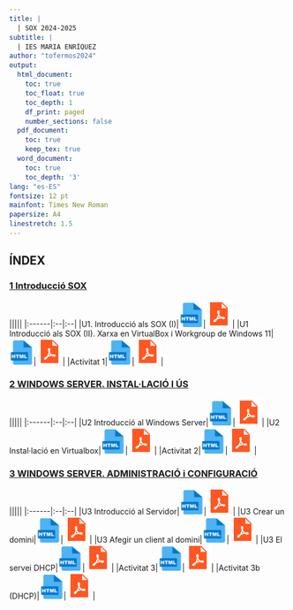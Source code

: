 ```yaml
---
title: |
  | SOX 2024-2025
subtitle: |
  | IES MARIA ENRÍQUEZ
author: "tofermos2024"
output:
  html_document:
    toc: true
    toc_float: true
    toc_depth: 1
    df_print: paged
    number_sections: false
  pdf_document: 
    toc: true
    keep_tex: true
  word_document:
    toc: true
    toc_depth: '3'
lang: "es-ES"
fontsize: 12 pt
mainfont: Times New Roman
papersize: A4
linestretch: 1.5
---
```



## ÍNDEX

### [1 Introducció SOX](#U1)

|||||
|:------|:--|:--|
|U1. Introducció als SOX (I)|[![](recursos/iconohtml.png)](U1_INTRODUCCIO_SOX/U1_INTRODUCCIO_SOX.html)|[![](recursos/iconopdf.png)](U1_INTRODUCCIO_SOX/U1_INTRODUCCIO_SOX.pdf)|
|U1 Introducció als SOX (II). Xarxa en VirtualBox i Workgroup de Windows 11|[![](recursos/iconohtml.png)](U1_WORKGROUP_VIRTUALBOX/U1_WORKGROUP_VIRTUALBOX.html)|[![](recursos/iconopdf.png)](U1_WORKGROUP_VIRTUALBOX/U1_WORKGROUP_VIRTUALBOX.pdf)|
|Activitat 1|[![](recursos/iconohtml.png)](U1_Activitat1/U1_Activitat1.html)|[![](recursos/iconopdf.png)](U1_Activitat1/U1_Activitat1.pdf)|

### [2 WINDOWS SERVER. INSTAL·LACIÓ I ÚS](#U2)
|||||
|:------|:--|:--|
|U2 Introducció al Windows Server|[![](recursos/iconohtml.png)](U2_WS_INSTAL_i_US/U2_WS_INSTAL_i_US.html)|[![](recursos/iconopdf.png)](U2_WS_INSTAL_i_US/U2_WS_INSTAL_i_US.pdf)|
|U2 Instal·lació en Virtualbox|[![](recursos/iconohtml.png)](U2_WS_INSTAL_i_US(II)/ADDSenWindowsServerGUI.html)|[![](recursos/iconopdf.png)](U2_WS_INSTAL_i_US(II)/ADDSenWindowsServerGUI.pdf)|
|Activitat 2|[![](recursos/iconohtml.png)](U2_Activitat2/U2_Activitat2.html)|[![](recursos/iconopdf.png)](U2_Activitat2/U2_Activitat2.pdf)|

### [3 WINDOWS SERVER. ADMINISTRACIÓ i CONFIGURACIÓ](#U3)
|||||
|:------|:--|:--|
|U3 Introducció al Servidor|[![](recursos/iconohtml.png)](U3_WS_ADMINISTRACIO_i_CONFIGURACIO/U3_WS_ADMINISTRACIO_i_CONFIGURACIO--I-.html)|[![](recursos/iconopdf.png)](U3_WS_ADMINISTRACIO_i_CONFIGURACIO/U3_WS_ADMINISTRACIO_i_CONFIGURACIO--I-.pdf)|
|U3 Crear un domini|[![](recursos/iconohtml.png)](U3_WS_ADMINISTRACIO_i_CONFIGURACIO/U3_WS_ADMINISTRACIO_i_CONFIGURACIO-II-.html)|[![](recursos/iconopdf.png)](U3_WS_ADMINISTRACIO_i_CONFIGURACIO/U3_WS_ADMINISTRACIO_i_CONFIGURACIO-II-.pdf)|
|U3 Afegir un client al domini|[![](recursos/iconohtml.png)](U3_WS_ADMINISTRACIO_i_CONFIGURACIO/U3_WS_ADMINISTRACIO_i_CONFIGURACIO-III-.html)|[![](recursos/iconopdf.png)](U3_WS_ADMINISTRACIO_i_CONFIGURACIO/U3_WS_ADMINISTRACIO_i_CONFIGURACIO-III-.pdf)|
|U3 El servei DHCP|[![](recursos/iconohtml.png)](U3_WS_ADMINISTRACIO_i_CONFIGURACIO/U3_WS_ADMINISTRACIO_i_CONFIGURACIO-IV-.html)|[![](recursos/iconopdf.png)](U3_WS_ADMINISTRACIO_i_CONFIGURACIO/U3_WS_ADMINISTRACIO_i_CONFIGURACIO-IV-.pdf)|
|Activitat 3|[![](recursos/iconohtml.png)](U3_Activitat3/U3_Activitat3.html)|[![](recursos/iconopdf.png)](U3_Activitat3/U3_Activitat3.pdf)|
|Activitat 3b (DHCP)|[![](recursos/iconohtml.png)](U3_Activitat3b/U3_Activitat3b.html)|[![](recursos/iconopdf.png)](U3_Activitat3b/U3_Activitat3b.pdf)|

